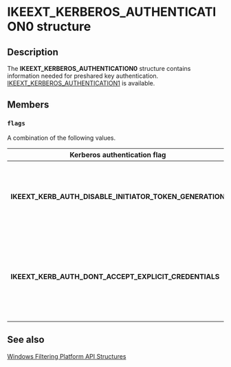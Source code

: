 # IKEEXT_KERBEROS_AUTHENTICATION0 structure

## Description

The **IKEEXT_KERBEROS_AUTHENTICATION0** structure contains information needed for preshared key authentication.
[IKEEXT_KERBEROS_AUTHENTICATION1](https://learn.microsoft.com/windows/win32/api/iketypes/ns-iketypes-ikeext_certificate_authentication1) is available.

## Members

### `flags`

A combination of the following values.

| Kerberos authentication flag | Meaning |
| --- | --- |
| **IKEEXT_KERB_AUTH_DISABLE_INITIATOR_TOKEN_GENERATION** | Disable initiator generation of peer token from the peer's name string. |
| **IKEEXT_KERB_AUTH_DONT_ACCEPT_EXPLICIT_CREDENTIALS** | Refuse connections if the peer is using explicit credentials.<br><br>Applicable only to AuthIP. |

## See also

[Windows Filtering Platform API Structures](https://learn.microsoft.com/windows/desktop/FWP/fwp-structs)